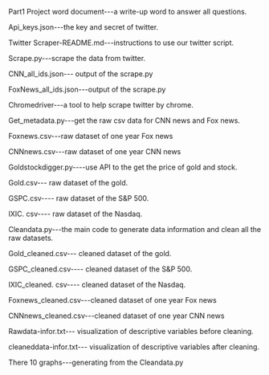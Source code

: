 Part1
Project word document---a write-up word to answer all questions. 

Api_keys.json---the key and secret of twitter.

Twitter Scraper-README.md---instructions to use our twitter script. 

Scrape.py---scrape the data from twitter.

CNN_all_ids.json--- output of the scrape.py

FoxNews_all_ids.json---output of the scrape.py 

Chromedriver---a tool to help scrape twitter by chrome.

Get_metadata.py---get the raw csv data for CNN news and Fox news.

Foxnews.csv---raw dataset of one year Fox news

CNNnews.csv---raw dataset of one year CNN news

Goldstockdigger.py----use API to the get the price of gold and stock.

Gold.csv--- raw dataset of the gold. 

GSPC.csv---- raw dataset of the S&P 500.

IXIC. csv---- raw dataset of the Nasdaq.

Cleandata.py---the main code to generate data information and clean all the raw datasets. 

Gold_cleaned.csv--- cleaned dataset of the gold. 

GSPC_cleaned.csv---- cleaned dataset of the S&P 500.

IXIC_cleaned. csv---- cleaned dataset of the Nasdaq.

Foxnews_cleaned.csv---cleaned dataset of one year Fox news

CNNnews_cleaned.csv---cleaned dataset of one year CNN news

Rawdata-infor.txt--- visualization of descriptive variables before cleaning. 

cleaneddata-infor.txt--- visualization of descriptive variables after cleaning.

There 10 graphs---generating from the Cleandata.py
